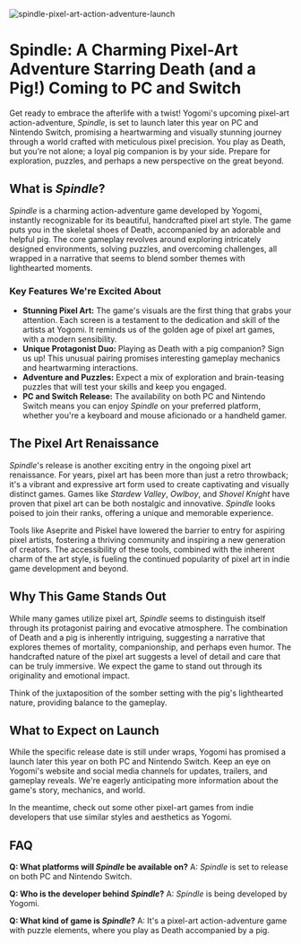 ![spindle-pixel-art-action-adventure-launch](https://images.pexels.com/photos/19677930/pexels-photo-19677930.jpeg?auto=compress&cs=tinysrgb&fit=crop&h=627&w=1200)

# Spindle: A Charming Pixel-Art Adventure Starring Death (and a Pig!) Coming to PC and Switch

Get ready to embrace the afterlife with a twist! Yogomi's upcoming pixel-art action-adventure, *Spindle*, is set to launch later this year on PC and Nintendo Switch, promising a heartwarming and visually stunning journey through a world crafted with meticulous pixel precision. You play as Death, but you’re not alone; a loyal pig companion is by your side. Prepare for exploration, puzzles, and perhaps a new perspective on the great beyond.

## What is *Spindle*?

*Spindle* is a charming action-adventure game developed by Yogomi, instantly recognizable for its beautiful, handcrafted pixel art style. The game puts you in the skeletal shoes of Death, accompanied by an adorable and helpful pig. The core gameplay revolves around exploring intricately designed environments, solving puzzles, and overcoming challenges, all wrapped in a narrative that seems to blend somber themes with lighthearted moments.

### Key Features We're Excited About

*   **Stunning Pixel Art:** The game's visuals are the first thing that grabs your attention. Each screen is a testament to the dedication and skill of the artists at Yogomi. It reminds us of the golden age of pixel art games, with a modern sensibility.
*   **Unique Protagonist Duo:** Playing as Death with a pig companion? Sign us up! This unusual pairing promises interesting gameplay mechanics and heartwarming interactions.
*   **Adventure and Puzzles:** Expect a mix of exploration and brain-teasing puzzles that will test your skills and keep you engaged.
*   **PC and Switch Release:** The availability on both PC and Nintendo Switch means you can enjoy *Spindle* on your preferred platform, whether you're a keyboard and mouse aficionado or a handheld gamer.

## The Pixel Art Renaissance

*Spindle*'s release is another exciting entry in the ongoing pixel art renaissance. For years, pixel art has been more than just a retro throwback; it's a vibrant and expressive art form used to create captivating and visually distinct games. Games like *Stardew Valley*, *Owlboy*, and *Shovel Knight* have proven that pixel art can be both nostalgic and innovative. *Spindle* looks poised to join their ranks, offering a unique and memorable experience.

Tools like Aseprite and Piskel have lowered the barrier to entry for aspiring pixel artists, fostering a thriving community and inspiring a new generation of creators. The accessibility of these tools, combined with the inherent charm of the art style, is fueling the continued popularity of pixel art in indie game development and beyond.

## Why This Game Stands Out

While many games utilize pixel art, *Spindle* seems to distinguish itself through its protagonist pairing and evocative atmosphere. The combination of Death and a pig is inherently intriguing, suggesting a narrative that explores themes of mortality, companionship, and perhaps even humor. The handcrafted nature of the pixel art suggests a level of detail and care that can be truly immersive. We expect the game to stand out through its originality and emotional impact.

Think of the juxtaposition of the somber setting with the pig's lighthearted nature, providing balance to the gameplay.

## What to Expect on Launch

While the specific release date is still under wraps, Yogomi has promised a launch later this year on both PC and Nintendo Switch. Keep an eye on Yogomi's website and social media channels for updates, trailers, and gameplay reveals. We're eagerly anticipating more information about the game's story, mechanics, and world.

In the meantime, check out some other pixel-art games from indie developers that use similar styles and aesthetics as Yogomi.

## FAQ

**Q: What platforms will *Spindle* be available on?**
A: *Spindle* is set to release on both PC and Nintendo Switch.

**Q: Who is the developer behind *Spindle*?**
A: *Spindle* is being developed by Yogomi.

**Q: What kind of game is *Spindle*?**
A: It's a pixel-art action-adventure game with puzzle elements, where you play as Death accompanied by a pig.